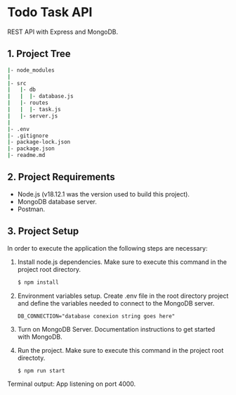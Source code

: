 # Todo Task API

REST API with Express and MongoDB.

## 1. Project Tree

```bash
|- node_modules
|
|- src
|   |- db
|   |  |- database.js
|   |- routes
|   |  |- task.js
|   |- server.js
|
|- .env
|- .gitignore
|- package-lock.json
|- package.json
|- readme.md
```

## 2. Project Requirements

- Node.js (v18.12.1 was the version used to build this project).
- MongoDB database server.
- Postman.

## 3. Project Setup

In order to execute the application the following steps are necessary:

1. Install node.js dependencies. Make sure to execute this command in the project root directory.

   ```bash
   $ npm install
   ```

2. Environment variables setup. Create .env file in the root directory project and define the variables needed to connect to the MongoDB server.

   ```env
   DB_CONNECTION="database conexion string goes here"
   ```

3. Turn on MongoDB Server. Documentation instructions to get started with MongoDB.
4. Run the project. Make sure to execute this command in the project root directoty.

   ```bash
   $ npm run start
   ```

Terminal output: App listening on port 4000.
